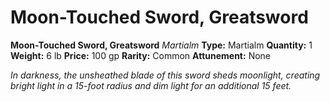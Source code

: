 # Moon-Touched Sword, Greatsword

**Moon-Touched Sword, Greatsword**
_Martialm_
**Type:** Martialm
**Quantity:** 1
**Weight:** 6 lb
**Price:** 100 gp
**Rarity:** Common
**Attunement:** None

*In darkness, the unsheathed blade of this sword sheds moonlight, creating bright light in a 15-foot radius and dim light for an additional 15 feet.*